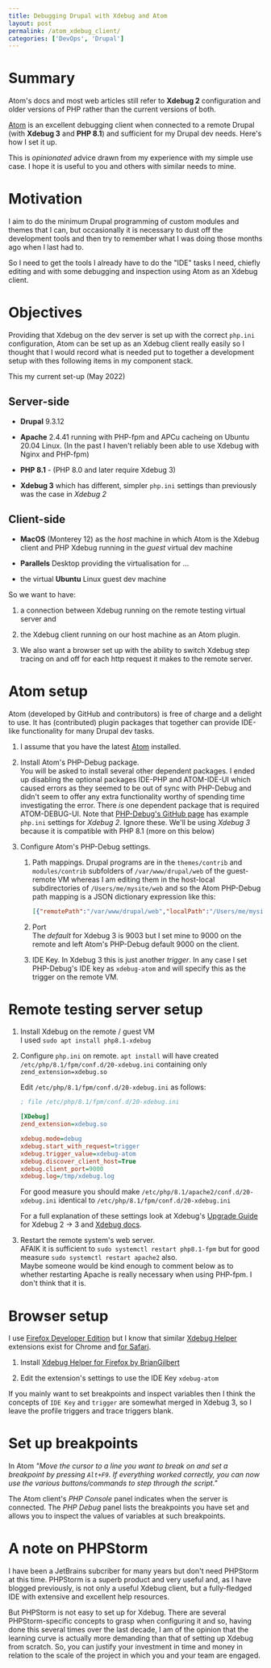 ```yaml
---
title: Debugging Drupal with Xdebug and Atom
layout: post
permalink: /atom_xdebug_client/
categories: ['DevOps', 'Drupal']
---  
```


# Summary
 
Atom's docs and most web articles  still refer  to  __Xdebug 2__ configuration and older versions of PHP rather than the current versions of both.


[Atom](https://atom.io) is an excellent debugging client when connected to a remote Drupal (with __Xdebug 3__ and  __PHP 8.1__) and sufficient for my Drupal dev needs. Here's how I set it up.

This is  *opinionated* advice drawn from my experience with my simple use case. I hope it is useful to you and others with similar needs to mine.

# Motivation

I aim to do the minimum Drupal programming of custom modules and themes that I can, but occasionally it is necessary to dust off the development tools and then try to remember what I was doing those months ago when I last had to.  

So I need to get the tools I already have to do the "IDE" tasks I need, chiefly editing and with some debugging and inspection using Atom as an Xdebug client.

# Objectives

Providing that Xdebug on the dev server is set up with the correct `php.ini` configuration, Atom can be set up as an Xdebug client really easily so I thought that I would record what is needed put to together a development setup with thes following items in my component stack.  

This my current set-up (May 2022)  

## Server-side

*   __Drupal__ 9.3.12  

*   __Apache__ 2.4.41 running with PHP-fpm and APCu cacheing on Ubuntu 20.04 Linux. (In the past I haven't reliably been able to use Xdebug with Nginx and PHP-fpm)  

*   __PHP 8.1__ - (PHP 8.0 and later require Xdebug 3)  

*   __Xdebug 3__ which has different, simpler `php.ini` settings than previously was the case in _Xdebug 2_

## Client-side

*   __MacOS__ (Monterey 12) as the *host* machine in which Atom is the Xdebug client and PHP Xdebug running in the *guest* virtual dev machine

*   __Parallels__ Desktop providing the virtualisation for ...

*   the virtual __Ubuntu__ Linux guest dev machine


So we want to have:

1.  a connection between Xdebug running on the remote testing virtual server and

1.  the Xdebug client running on our host machine as an Atom plugin.

1.  We also want a browser set up with the ability to switch Xdebug step tracing on and off for each http request it makes to the remote server.

# Atom setup   

Atom (developed by GitHub and contributors) is free of charge and a delight to use. It has (contributed) plugin packages that together can provide IDE-like functionality for many Drupal dev tasks.

1.  I assume that you have the latest [Atom](https://atom.io) installed.

1.  Install Atom's PHP-Debug package.  
    You will be asked to install several other dependent packages. I ended up disabling the optional packages  IDE-PHP and ATOM-IDE-UI which caused errors as they seemed to be out of sync with PHP-Debug and didn't seem to offer any extra functionality worthy of spending time investigating the error.  There *is* one dependent package that is required ATOM-DEBUG-UI.
    Note that [PHP-Debug's GitHub page](https://github.atom.io/packages/php-debug) has example `php.ini` settings for _Xdebug 2_. Ignore these. We'll be using _Xdebug 3_ because it is compatible with PHP 8.1 (more on this below)

1.  Configure Atom's PHP-Debug settings.  
    1.  Path mappings. Drupal programs are in the `themes/contrib` and `modules/contrib` subfolders of `/var/www/drupal/web` of the guest-remote VM whereas I am editing them in the host-local subdirectories of `/Users/me/mysite/web` and so the Atom PHP-Debug path mapping is a JSON dictionary expression like this:

        ```json
        [{"remotePath":"/var/www/drupal/web","localPath":"/Users/me/mysite/web"}]
        ```  

     1. Port    
        The *default* for Xdebug 3 is 9003 but I set mine to 9000 on the remote and left Atom's PHP-Debug default 9000 on the client.  

     1. IDE Key.
        In Xdebug 3 this is just another *trigger*. In any case I set PHP-Debug's IDE key as `xdebug-atom` and will specify this as the trigger on the remote VM.  

# Remote testing server setup

1.  Install Xdebug on the remote / guest VM  
    I used `sudo apt install php8.1-xdebug`

1.  Configure `php.ini` on remote.
    `apt install` will have created `/etc/php/8.1/fpm/conf.d/20-xdebug.ini` containing only `zend_extension=xdebug.so`

    Edit `/etc/php/8.1/fpm/conf.d/20-xdebug.ini` as follows:  

    ```ini
    ; file /etc/php/8.1/fpm/conf.d/20-xdebug.ini

    [XDebug]
    zend_extension=xdebug.so

    xdebug.mode=debug
    xdebug.start_with_request=trigger
    xdebug.trigger_value=xdebug-atom
    xdebug.discover_client_host=True
    xdebug.client_port=9000
    xdebug.log=/tmp/xdebug.log
    ```    

    For good measure you should make `/etc/php/8.1/apache2/conf.d/20-xdebug.ini` identical to `/etc/php/8.1/fpm/conf.d/20-xdebug.ini`

    For a full explanation of these settings look at Xdebug's [Upgrade Guide](https://xdebug.org/docs/upgrade_guide) for Xdebug 2 -> 3 and [Xdebug docs](https://xdebug.org/docs/).

1.  Restart the remote system's web server.  
    AFAIK it is sufficient to `sudo systemctl restart php8.1-fpm` but for good measure `sudo systemctl restart apache2` also.  
    Maybe someone would be kind enough to comment below as to whether restarting Apache is really necessary when using PHP-fpm. I don't think that it is.

# Browser setup  

I use [Firefox Developer Edition](https://www.mozilla.org/en-GB/firefox/developer/) but I know that similar [Xdebug Helper](https://addons.mozilla.org/en-US/firefox/addon/xdebug-helper-for-firefox/) extensions exist for Chrome and [for Safari](https://apps.apple.com/us/app/xdebug-key/id1441712067?mt=12).  

1.  Install [Xdebug Helper for Firefox by BrianGilbert](https://addons.mozilla.org/en-US/firefox/addon/xdebug-helper-for-firefox/)  

1.  Edit the extension's settings to use the IDE Key `xdebug-atom`

If you mainly want to set breakpoints and inspect variables then I think the concepts of `IDE Key` and `trigger` are somewhat merged in Xdebug 3, so I leave the profile triggers and trace triggers blank.

# Set up breakpoints  

In Atom *"Move the cursor to a line you want to break on and set a breakpoint by pressing `Alt+F9`.
If everything worked correctly, you can now use the various buttons/commands to step through the script."*

The Atom client's *PHP Console* panel indicates when the server is connected. The *PHP Debug* panel lists the breakpoints you have set and allows you to inspect the values of variables at such breakpoints.

# A note on PHPStorm  

I have been a JetBrains subcriber for many years but don't need PHPStorm at this time. PHPStorm is a superb product and very useful and, as I have blogged previously, is not only a useful Xdebug client, but a fully-fledged IDE with extensive and excellent help resources.  

But PHPStorm is not easy to set up for Xdebug. There are several PHPStorm-specific concepts to grasp when configuring it and so, having done this several times over the last decade, I am of the opinion that the learning curve is actually more demanding than that of setting up Xdebug from scratch. So,  you can justify your investment in time and money in relation to the scale of the project in which you and your team are engaged.

